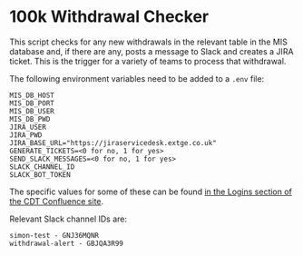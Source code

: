 # 100k Withdrawal Checker

This script checks for any new withdrawals in the relevant table in the MIS database and, if there are any, posts a message to Slack and creates a JIRA ticket.
This is the trigger for a variety of teams to process that withdrawal.

The following environment variables need to be added to a `.env` file:

```
MIS_DB_HOST
MIS_DB_PORT
MIS_DB_USER
MIS_DB_PWD
JIRA_USER
JIRA_PWD
JIRA_BASE_URL="https://jiraservicedesk.extge.co.uk"
GENERATE_TICKETS=<0 for no, 1 for yes>
SEND_SLACK_MESSAGES=<0 for no, 1 for yes>
SLACK_CHANNEL_ID
SLACK_BOT_TOKEN

```

The specific values for some of these can be found [in the Logins section of the CDT Confluence site](https://cnfl.extge.co.uk/display/CDT/_Logins#id-_Logins-withdrawal_checkerbot).

Relevant Slack channel IDs are:

```
simon-test - GNJ36MQNR
withdrawal-alert - GBJQA3R99
```
